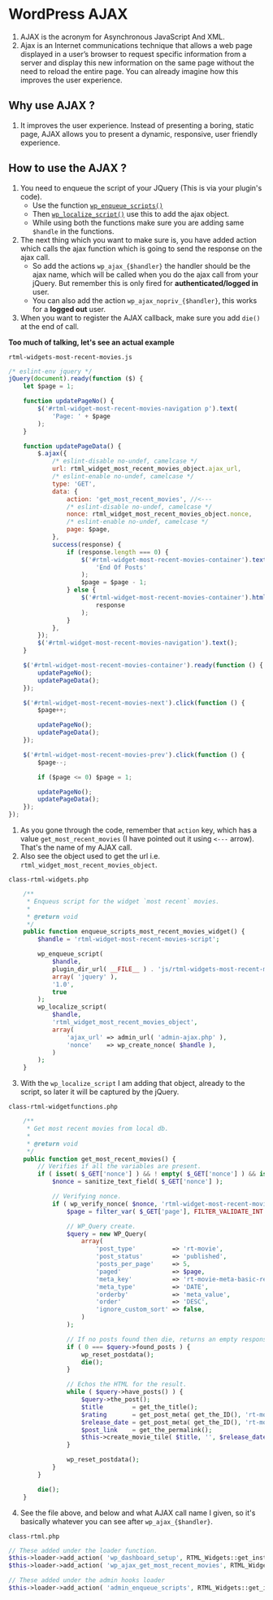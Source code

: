 # WordPress AJAX
1. AJAX is the acronym for Asynchronous JavaScript And XML.
2. Ajax is an Internet communications technique that allows a web page displayed in a user’s browser to request specific information from a server and display this new information on the same page without the need to reload the entire page. You can already imagine how this improves the user experience.

## Why use AJAX ?
1. It improves the user experience. Instead of presenting a boring, static page, AJAX allows you to present a dynamic, responsive, user friendly experience.

## How to use the AJAX ?
1. You need to enqueue the script of your JQuery (This is via your plugin's code).
    - Use the function [`wp_enqueue_scripts()`](https://developer.wordpress.org/reference/functions/wp_enqueue_script/)
    - Then [`wp_localize_script()`](https://developer.wordpress.org/reference/functions/wp_localize_script/) use this to add the ajax object.
    - While using both the functions make sure you are adding same `$handle` in the functions.
2. The next thing which you want to make sure is, you have added action which calls the ajax function which is going to send the response on the ajax call.
    - So add the actions `wp_ajax_{$handler}` the handler should be the ajax name, which will be called when you do the ajax call from your jQuery. But remember this is only fired for **authenticated/logged in** user.
    - You can also add the action `wp_ajax_nopriv_{$handler}`, this works for a **logged out** user.
3. When you want to register the AJAX callback, make sure you add `die()` at the end of call.

**Too much of talking, let's see an actual example**

`rtml-widgets-most-recent-movies.js`
```js
/* eslint-env jquery */
jQuery(document).ready(function ($) {
	let $page = 1;

	function updatePageNo() {
		$('#rtml-widget-most-recent-movies-navigation p').text(
			'Page: ' + $page
		);
	}

	function updatePageData() {
		$.ajax({
			/* eslint-disable no-undef, camelcase */
			url: rtml_widget_most_recent_movies_object.ajax_url,
			/* eslint-enable no-undef, camelcase */
			type: 'GET',
			data: {
				action: 'get_most_recent_movies', //<---
				/* eslint-disable no-undef, camelcase */
				nonce: rtml_widget_most_recent_movies_object.nonce,
				/* eslint-enable no-undef, camelcase */
				page: $page,
			},
			success(response) {
				if (response.length === 0) {
					$('#rtml-widget-most-recent-movies-container').text(
						'End Of Posts'
					);
					$page = $page - 1;
				} else {
					$('#rtml-widget-most-recent-movies-container').html(
						response
					);
				}
			},
		});
		$('#rtml-widget-most-recent-movies-navigation').text();
	}

	$('#rtml-widget-most-recent-movies-container').ready(function () {
		updatePageNo();
		updatePageData();
	});

	$('#rtml-widget-most-recent-movies-next').click(function () {
		$page++;

		updatePageNo();
		updatePageData();
	});

	$('#rtml-widget-most-recent-movies-prev').click(function () {
		$page--;

		if ($page <= 0) $page = 1;

		updatePageNo();
		updatePageData();
	});
});

```
1. As you gone through the code, remember that `action` key, which has a value `get_most_recent_movies` (I have pointed out it using `<---` arrow). That's the name of my AJAX call.
2. Also see the object used to get the url i.e. `rtml_widget_most_recent_movies_object`.


`class-rtml-widgets.php`
```php
    /**
	 * Enqueus script for the widget `most recent` movies.
	 *
	 * @return void
	 */
	public function enqueue_scripts_most_recent_movies_widget() {
		$handle = 'rtml-widget-most-recent-movies-script';

		wp_enqueue_script( 
			$handle, 
			plugin_dir_url( __FILE__ ) . 'js/rtml-widgets-most-recent-movies.js', 
			array( 'jquery' ),
			'1.0', 
			true 
		);
		wp_localize_script( 
			$handle, 
			'rtml_widget_most_recent_movies_object', 
			array( 
				'ajax_url' => admin_url( 'admin-ajax.php' ),
				'nonce'    => wp_create_nonce( $handle ),
			) 
		);
	}
```
3. With the `wp_localize_script` I am adding that object, already to the script, so later it will be captured by the jQuery.

`class-rtml-widgetfunctions.php`
```php
	/**
	 * Get most recent movies from local db.
	 *
	 * @return void
	 */
	public function get_most_recent_movies() {
		// Verifies if all the variables are present.
		if ( isset( $_GET['nonce'] ) && ! empty( $_GET['nonce'] ) && isset( $_GET['page'] ) && ! empty( $_GET['page'] ) ) {
			$nonce = sanitize_text_field( $_GET['nonce'] );

			// Verifying nonce.
			if ( wp_verify_nonce( $nonce, 'rtml-widget-most-recent-movies-script' ) ) {
				$page = filter_var( $_GET['page'], FILTER_VALIDATE_INT );

				// WP_Query create.
				$query = new WP_Query(
					array(
						'post_type'          => 'rt-movie',
						'post_status'        => 'published',
						'posts_per_page'     => 5,
						'paged'              => $page,
						'meta_key'           => 'rt-movie-meta-basic-release-date',
						'meta_type'          => 'DATE',
						'orderby'            => 'meta_value',
						'order'              => 'DESC',
						'ignore_custom_sort' => false,
					)
				);

				// If no posts found then die, returns an empty response.
				if ( 0 === $query->found_posts ) {
					wp_reset_postdata();
					die();
				}

				// Echos the HTML for the result.
				while ( $query->have_posts() ) {
					$query->the_post();
					$title        = get_the_title();
					$rating       = get_post_meta( get_the_ID(), 'rt-movie-meta-basic-rating', true );
					$release_date = get_post_meta( get_the_ID(), 'rt-movie-meta-basic-release-date', true );
					$post_link    = get_the_permalink();
					$this->create_movie_tile( $title, '', $release_date, '', $rating, $post_link );
				}

				wp_reset_postdata();
			} 
		} 

		die();
	}
```

4. See the file above, and below and what AJAX call name I given, so it's basically whatever you can see after `wp_ajax_{$handler}`.

`class-rtml.php`
```php
// These added under the loader function.
$this->loader->add_action( 'wp_dashboard_setup', RTML_Widgets::get_instance(), 'register_most_recent_movies_widget' );
$this->loader->add_action( 'wp_ajax_get_most_recent_movies', RTML_WidgetFunctions::get_instance(), 'get_most_recent_movies' );

// These added under the admin hooks loader
$this->loader->add_action( 'admin_enqueue_scripts', RTML_Widgets::get_instance(),'enqueue_scripts_most_recent_movies_widget' );
```